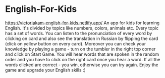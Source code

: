 # English-For-Kids
https://victoriakam-english-for-kids.netlify.app/
An app for kids for learning English. It's divided by topics like numbers, colors, animals etc. 
Every topic has a set of words.
You can listen to the pronunciation of every word by clicking on card and also see the translation in Russian by flipping the card (click on yellow button on every card).
Moreover you can check your knowledge by playing a game - turn on the tumbler in the right top corner and click on Start Game.
You will hear words that are spoken in the random order and you have to click on the right card once you hear a word.
If all the words clicked are correct - you win, otherwise you can try again.
Enjoy the game and upgrade your English skills :)
